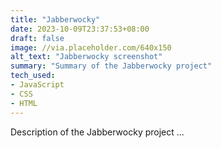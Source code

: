 ```yaml
---
title: "Jabberwocky"
date: 2023-10-09T23:37:53+08:00
draft: false
image: //via.placeholder.com/640x150
alt_text: "Jabberwocky screenshot"
summary: "Summary of the Jabberwocky project"
tech_used:
- JavaScript
- CSS
- HTML
---
```


Description of the Jabberwocky project ...

